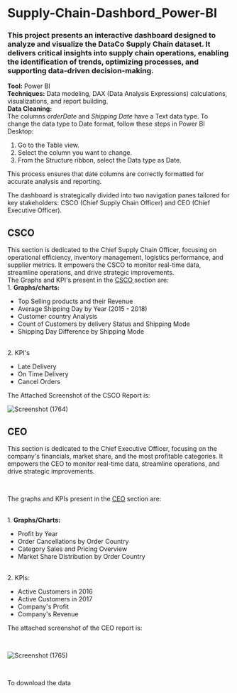 # Supply-Chain-Dashbord_Power-BI
<h3>This project presents an interactive dashboard designed to analyze and visualize the DataCo Supply Chain dataset. It delivers critical insights into supply chain operations, enabling the identification of trends, optimizing processes, and supporting data-driven decision-making.</h3>

<b>Tool:</b> Power BI
<br>
<b>Techniques:</b> Data modeling, DAX (Data Analysis Expressions) calculations, visualizations, and report building.
<br>
<b>Data Cleaning:</b>
<br>
The columns <i>orderDate</i> and <i>Shipping Date</i> have a Text data type. To change the data type to Date format, follow these steps in Power BI Desktop:
<ol>
    <li>Go to the Table view.</li>
    <li>Select the column you want to change.</li>
    <li>From the Structure ribbon, select the Data type as Date.</li>
</ol>
This process ensures that date columns are correctly formatted for accurate analysis and reporting.
    
The dashboard is strategically divided into two navigation panes tailored for key stakeholders: CSCO (Chief Supply Chain Officer) and CEO (Chief Executive Officer).
<h2>CSCO</h2>
This section is dedicated to the Chief Supply Chain Officer, focusing on operational efficiency, inventory management, logistics performance, and supplier metrics. It empowers the CSCO to monitor real-time data, streamline operations, and drive strategic improvements.
</br>
The Graphs and KPI's present in the <u> CSCO </u> section are:
<br/>
1. <b>Graphs/charts:</b>
</br>
<ul>
  <li>Top Selling products and their Revenue</li>
  <li>Average Shipping Day by Year (2015 - 2018)</li>
  <li> Customer country Analysis</li>
  <li>Count of Customers by delivery Status and Shipping Mode</li>
  <li> Shipping Day Difference by Shipping Mode</li>
</ul>
</br>
2. KPI's
<ul>
  <li>Late Delivery</li>
  <li>On Time Delivery</li>
  <li>Cancel Orders</li>
</ul>
The Attached Screenshot of the CSCO Report is:
</br>

![Screenshot (1764)](https://github.com/user-attachments/assets/50f3561e-e485-4058-b27f-05eb9de19f49)
 </br>

 <h2>CEO</h2>
<p>This section is dedicated to the Chief Executive Officer, focusing on the company's financials, market share, and the most profitable categories. It empowers the CEO to monitor real-time data, streamline operations, and drive strategic improvements.</p>
<br>
<p>The graphs and KPIs present in the <u>CEO</u> section are:</p>
<br>
1. <b>Graphs/Charts:</b>
<br>
<ul>
  <li>Profit by Year</li>
  <li>Order Cancellations by Order Country</li>
  <li>Category Sales and Pricing Overview</li>
  <li>Market Share Distribution by Order Country</li>
</ul>
<br>
2. KPIs:
<ul>
  <li>Active Customers in 2016</li>
  <li>Active Customers in 2017</li>
  <li>Company's Profit</li>
  <li>Company's Revenue</li>
</ul>
<p>The attached screenshot of the CEO report is:</p>
</br>

![Screenshot (1765)](https://github.com/user-attachments/assets/8ede63ee-6e9e-4a97-9bc1-3408a0920c80)

 </br>

 To download the data 

